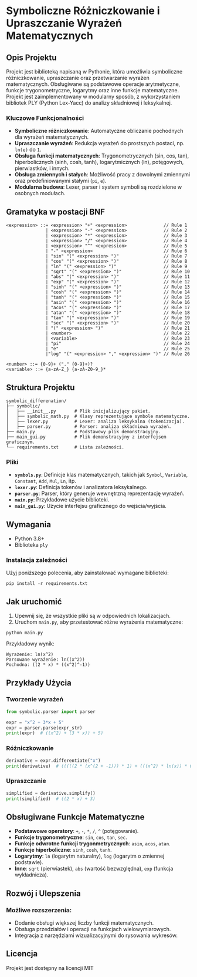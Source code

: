 # Symboliczne Różniczkowanie i Upraszczanie Wyrażeń Matematycznych

## Opis Projektu
Projekt jest biblioteką napisaną w Pythonie, która umożliwia symboliczne różniczkowanie, upraszczanie oraz przetwarzanie wyrażeń matematycznych. Obsługiwane są podstawowe operacje arytmetyczne, funkcje trygonometryczne, logarytmy oraz inne funkcje matematyczne. Projekt jest zaimplementowany w modularny sposób, z wykorzystaniem bibliotek PLY (Python Lex-Yacc) do analizy składniowej i leksykalnej.

### Kluczowe Funkcjonalności
- **Symboliczne różniczkowanie**: Automatyczne obliczanie pochodnych dla wyrażeń matematycznych.
- **Upraszczanie wyrażeń**: Redukcja wyrażeń do prostszych postaci, np. `ln(e)` do `1`.
- **Obsługa funkcji matematycznych**: Trygonometrycznych (sin, cos, tan), hiperbolicznych (sinh, cosh, tanh), logarytmicznych (ln), potęgowych, pierwiastków, i innych.
- **Obsługa zmiennych i stałych**: Możliwość pracy z dowolnymi zmiennymi oraz predefiniowanymi stałymi (`pi`, `e`).
- **Modularna budowa**: Lexer, parser i system symboli są rozdzielone w osobnych modułach.

## Gramatyka w postacji BNF
```
<expression> ::= <expression> "+" <expression>              // Rule 1
               | <expression> "-" <expression>              // Rule 2
               | <expression> "*" <expression>              // Rule 3
               | <expression> "/" <expression>              // Rule 4
               | <expression> "^" <expression>              // Rule 5
               | "-" <expression>                           // Rule 6
               | "sin" "(" <expression> ")"                 // Rule 7
               | "cos" "(" <expression> ")"                 // Rule 8
               | "ln" "(" <expression> ")"                  // Rule 9
               | "sqrt" "(" <expression> ")"                // Rule 10
               | "abs" "(" <expression> ")"                 // Rule 11
               | "exp" "(" <expression> ")"                 // Rule 12
               | "sinh" "(" <expression> ")"                // Rule 13
               | "cosh" "(" <expression> ")"                // Rule 14
               | "tanh" "(" <expression> ")"                // Rule 15
               | "asin" "(" <expression> ")"                // Rule 16
               | "acos" "(" <expression> ")"                // Rule 17
               | "atan" "(" <expression> ")"                // Rule 18
               | "tan" "(" <expression> ")"                 // Rule 19
               | "sec" "(" <expression> ")"                 // Rule 20
               | "(" <expression> ")"                       // Rule 21
               | <number>                                   // Rule 22
               | <variable>                                 // Rule 23
               | "pi"                                       // Rule 24
               | "e"                                        // Rule 25
               |"log" "(" <expression> "," <expression> ")" // Rule 26

<number> ::= {0-9}+ ("." {0-9}+)?
<variable> ::= {a-zA-Z_} {a-zA-Z0-9_}*
```

## Struktura Projektu

```
symbolic_differenation/
├── symbolic/
│   ├── __init__.py       # Plik inicjalizujący pakiet.
│   ├── symbolic_math.py  # Klasy reprezentujące symbole matematyczne.
│   ├── lexer.py          # Lexer: analiza leksykalna (tokenizacja).
│   ├── parser.py         # Parser: analiza składniowa wyrażeń.
├── main.py               # Podstawowy plik demonstracyjny.
├── main_gui.py           # Plik demonstracyjny z interfejsem graficznym.
└── requirements.txt      # Lista zależności.
```

### Pliki
- **`symbols.py`**: Definicje klas matematycznych, takich jak `Symbol`, `Variable`, `Constant`, `Add`, `Mul`, `Ln`, itp.
- **`lexer.py`**: Definicja tokenów i analizatora leksykalnego.
- **`parser.py`**: Parser, który generuje wewnętrzną reprezentację wyrażeń.
- **`main.py`**: Przykładowe użycie biblioteki.
- **`main_gui.py`**: Użycie interfejsu graficznego do wejścia/wyjścia.

## Wymagania
- Python 3.8+
- Biblioteka `ply`

### Instalacja zależności
Użyj poniższego polecenia, aby zainstalować wymagane biblioteki:

```
pip install -r requirements.txt
```

## Jak uruchomić
1. Upewnij się, że wszystkie pliki są w odpowiednich lokalizacjach.
2. Uruchom `main.py`, aby przetestować różne wyrażenia matematyczne:

```
python main.py
```

Przykładowy wynik:
```
Wyrażenie: ln(x^2)
Parsowane wyrażenie: ln((x^2))
Pochodna: ((2 * x) * ((x^2)^-1))
```

## Przykłady Użycia

### Tworzenie wyrażeń
```python
from symbolic.parser import parser

expr = "x^2 + 3*x + 5"
expr = parser.parse(expr_str)
print(expr)  # ((x^2) + (3 * x)) + 5)
```

### Różniczkowanie
```python
derivative = expr.differentiate("x")
print(derivative)  # (((((2 * (x^(2 + -1))) * 1) + (((x^2) * ln(x)) * 0)) + ((0 * x) + (3 * 1))) + 0)
```

### Upraszczanie
```python
simplified = derivative.simplify()
print(simplified)  # ((2 * x) + 3)
```

## Obsługiwane Funkcje Matematyczne
- **Podstawowe operatory**: `+`, `-`, `*`, `/`, `^` (potęgowanie).
- **Funkcje trygonometryczne**: `sin`, `cos`, `tan`, `sec`.
- **Funkcje odwrotne funkcji trygonmetrycznych**: `asin`, `acos`, `atan`.
- **Funkcje hiperboliczne**: `sinh`, `cosh`, `tanh`.
- **Logarytmy**: `ln` (logarytm naturalny), `log` (logarytm o zmiennej podstawie).
- **Inne**: `sqrt` (pierwiastek), `abs` (wartość bezwzględna), `exp` (funkcja wykładnicza).

## Rozwój i Ulepszenia
### Możliwe rozszerzenia:
- Dodanie obsługi większej liczby funkcji matematycznych.
- Obsługa przedziałów i operacji na funkcjach wielowymiarowych.
- Integracja z narzędziami wizualizacyjnymi do rysowania wykresów.

## Licencja
Projekt jest dostępny na licencji MIT

